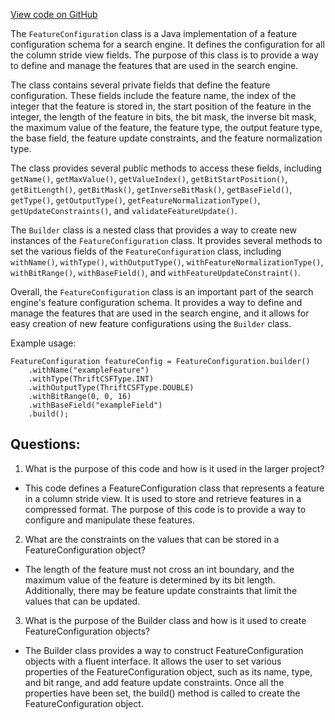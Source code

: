 [View code on GitHub](https://github.com/misbahsy/the-algorithm/src/java/com/twitter/search/common/schema/base/FeatureConfiguration.java)

The `FeatureConfiguration` class is a Java implementation of a feature configuration schema for a search engine. It defines the configuration for all the column stride view fields. The purpose of this class is to provide a way to define and manage the features that are used in the search engine. 

The class contains several private fields that define the feature configuration. These fields include the feature name, the index of the integer that the feature is stored in, the start position of the feature in the integer, the length of the feature in bits, the bit mask, the inverse bit mask, the maximum value of the feature, the feature type, the output feature type, the base field, the feature update constraints, and the feature normalization type. 

The class provides several public methods to access these fields, including `getName()`, `getMaxValue()`, `getValueIndex()`, `getBitStartPosition()`, `getBitLength()`, `getBitMask()`, `getInverseBitMask()`, `getBaseField()`, `getType()`, `getOutputType()`, `getFeatureNormalizationType()`, `getUpdateConstraints()`, and `validateFeatureUpdate()`. 

The `Builder` class is a nested class that provides a way to create new instances of the `FeatureConfiguration` class. It provides several methods to set the various fields of the `FeatureConfiguration` class, including `withName()`, `withType()`, `withOutputType()`, `withFeatureNormalizationType()`, `withBitRange()`, `withBaseField()`, and `withFeatureUpdateConstraint()`. 

Overall, the `FeatureConfiguration` class is an important part of the search engine's feature configuration schema. It provides a way to define and manage the features that are used in the search engine, and it allows for easy creation of new feature configurations using the `Builder` class. 

Example usage:

```
FeatureConfiguration featureConfig = FeatureConfiguration.builder()
    .withName("exampleFeature")
    .withType(ThriftCSFType.INT)
    .withOutputType(ThriftCSFType.DOUBLE)
    .withBitRange(0, 0, 16)
    .withBaseField("exampleField")
    .build();
```
## Questions: 
 1. What is the purpose of this code and how is it used in the larger project?
- This code defines a FeatureConfiguration class that represents a feature in a column stride view. It is used to store and retrieve features in a compressed format. The purpose of this code is to provide a way to configure and manipulate these features.

2. What are the constraints on the values that can be stored in a FeatureConfiguration object?
- The length of the feature must not cross an int boundary, and the maximum value of the feature is determined by its bit length. Additionally, there may be feature update constraints that limit the values that can be updated.

3. What is the purpose of the Builder class and how is it used to create FeatureConfiguration objects?
- The Builder class provides a way to construct FeatureConfiguration objects with a fluent interface. It allows the user to set various properties of the FeatureConfiguration object, such as its name, type, and bit range, and add feature update constraints. Once all the properties have been set, the build() method is called to create the FeatureConfiguration object.